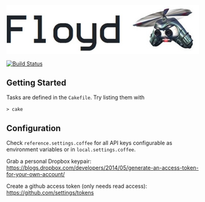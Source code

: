 ![Jet Force Gemini](docs/floyd.jpg)

[![Build Status](https://travis-ci.org/hurrymaplelad/floyd.svg?branch=master)](https://travis-ci.org/hurrymaplelad/floyd)

## Getting Started

Tasks are defined in the `Cakefile`.  Try listing them with

    > cake

## Configuration

Check `reference.settings.coffee` for all API keys configurable as environment variables or in `local.settings.coffee`.

Grab a personal Dropbox keypair: https://blogs.dropbox.com/developers/2014/05/generate-an-access-token-for-your-own-account/

Create a github access token (only needs read access): https://github.com/settings/tokens
